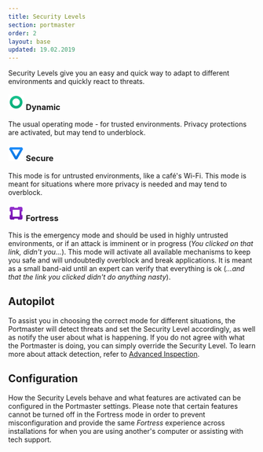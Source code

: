 ```yaml
---
title: Security Levels
section: portmaster
order: 2
layout: base
updated: 19.02.2019
---
```


Security Levels give you an easy and quick way to adapt to different environments and quickly react to threats.

<h3>
  <img src="/assets/icons/level_dynamic.svg" style="height: 2rem; margin-top: -5px;">
  Dynamic
</h3>

The usual operating mode - for trusted environments. Privacy protections are activated, but may tend to underblock.

<h3>
  <img src="/assets/icons/level_secure.svg" style="height: 2rem; margin-top: -5px;">
  Secure
</h3>

This mode is for untrusted environments, like a café's Wi-Fi. This mode is meant for situations where more privacy is needed and may tend to overblock.

<h3>
  <img src="/assets/icons/level_fortress.svg" style="height: 2rem; margin-top: -5px;">
  Fortress
</h3>

This is the emergency mode and should be used in highly untrusted environments, or if an attack is imminent or in progress (_You clicked on that link, didn't you..._). This mode will activate all available mechanisms to keep you safe and will undoubtedly overblock and break applications. It is meant as a small band-aid until an expert can verify that everything is ok (_...and that the link you clicked didn't do anything nasty_).

## Autopilot

To assist you in choosing the correct mode for different situations, the Portmaster will detect threats and set the Security Level accordingly, as well as notify the user about what is happening. If you do not agree with what the Portmaster is doing, you can simply override the Security Level. To learn more about attack detection, refer to [Advanced Inspection](/docs/portmaster/advanced-inspection.html).

## Configuration

How the Security Levels behave and what features are activated can be configured in the Portmaster settings. Please note that certain features cannot be turned off in the Fortress mode in order to prevent misconfiguration and provide the same _Fortress_ experience across installations for when you are using another's computer or assisting with tech support.
